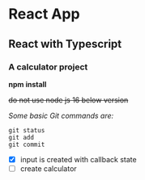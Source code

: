 # React App
## React with Typescript
### A calculator project


**npm install**

~~do not use node js 16 below version~~

*Some basic Git commands are:*
```
git status
git add
git commit
```


- [x] input is created with callback state
- [ ] create calculator
